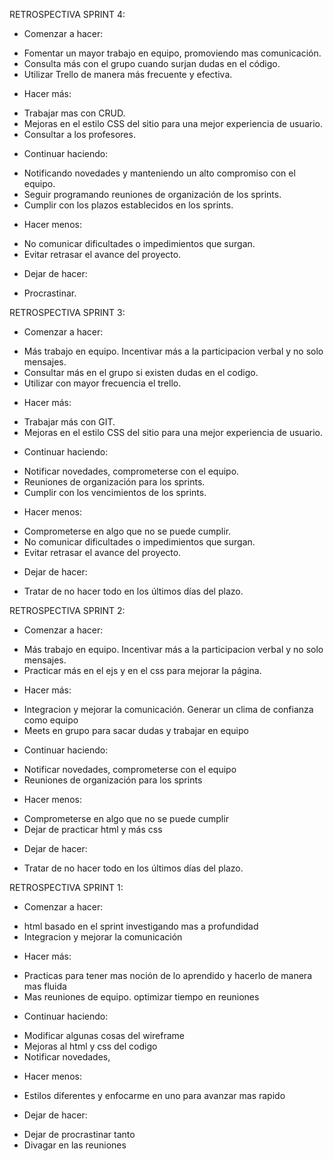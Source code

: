 RETROSPECTIVA SPRINT 4:

- Comenzar a hacer:
* Fomentar un mayor trabajo en equipo, promoviendo mas comunicación.
* Consulta más con el grupo cuando surjan dudas en el código.
* Utilizar Trello de manera más frecuente y efectiva.

- Hacer más:
* Trabajar mas con CRUD.
* Mejoras en el estilo CSS del sitio para una mejor experiencia de usuario.
* Consultar a los profesores.

- Continuar haciendo:
* Notificando novedades y manteniendo un alto compromiso con el equipo.
* Seguir programando reuniones de organización de los sprints.
* Cumplir con los plazos establecidos en los sprints.

- Hacer menos:
* No comunicar dificultades o impedimientos que surgan.
* Evitar retrasar el avance del proyecto.

- Dejar de hacer:
* Procrastinar.


RETROSPECTIVA SPRINT 3:

- Comenzar a hacer:
* Más trabajo en equipo. Incentivar más a la participacion verbal y no solo mensajes.
* Consultar más en el grupo si existen dudas en el codigo.
* Utilizar con mayor frecuencia el trello.

- Hacer más:
* Trabajar más con GIT.
* Mejoras en el estilo CSS del sitio para una mejor experiencia de usuario.

- Continuar haciendo:
* Notificar novedades, comprometerse con el equipo.
* Reuniones de organización para los sprints.
* Cumplir con los vencimientos de los sprints.

- Hacer menos:
* Comprometerse en algo que no se puede cumplir.
* No comunicar dificultades o impedimientos que surgan.
* Evitar retrasar el avance del proyecto. 

- Dejar de hacer:
* Tratar de no hacer todo en los últimos días del plazo.


RETROSPECTIVA SPRINT 2:

- Comenzar a hacer:
* Más trabajo en equipo. Incentivar más a la participacion verbal y no solo mensajes.
* Practicar más en el ejs y en el css para mejorar la página.

- Hacer más:
* Integracion y mejorar la comunicación. Generar un clima de confianza como equipo
* Meets en grupo para sacar dudas y trabajar en equipo

- Continuar haciendo:
* Notificar novedades, comprometerse con el equipo
* Reuniones de organización para los sprints

- Hacer menos:
* Comprometerse en algo que no se puede cumplir
* Dejar de practicar html y más css

- Dejar de hacer:
* Tratar de no hacer todo en los últimos días del plazo.



RETROSPECTIVA SPRINT 1:

* Comenzar a hacer:
- html basado en el sprint investigando mas a profundidad
- Integracion y mejorar la comunicación 

* Hacer más:
- Practicas para tener mas noción de lo aprendido y hacerlo de manera mas fluida
- Mas reuniones de equipo. optimizar tiempo en reuniones

* Continuar haciendo:
- Modificar algunas cosas del wireframe
- Mejoras al html y css del codigo
- Notificar novedades,

* Hacer menos:
- Estilos diferentes y enfocarme en uno para avanzar mas rapido

* Dejar de hacer:
- Dejar de procrastinar tanto
- Divagar en las reuniones